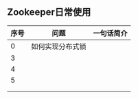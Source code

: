 ## Zookeeper日常使用

| 序号 | 问题             | 一句话简介 |
| ---- | ---------------- | ---------- |
| 0    | 如何实现分布式锁 |            |
| 3    |                  |            |
| 4    |                  |            |
| 5    |                  |            |
|      |                  |            |
|      |                  |            |



